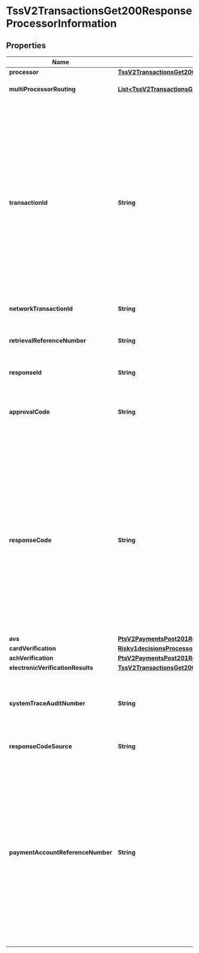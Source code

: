 
# TssV2TransactionsGet200ResponseProcessorInformation

## Properties
Name | Type | Description | Notes
------------ | ------------- | ------------- | -------------
**processor** | [**TssV2TransactionsGet200ResponseProcessorInformationProcessor**](TssV2TransactionsGet200ResponseProcessorInformationProcessor.md) |  |  [optional]
**multiProcessorRouting** | [**List&lt;TssV2TransactionsGet200ResponseProcessorInformationMultiProcessorRouting&gt;**](TssV2TransactionsGet200ResponseProcessorInformationMultiProcessorRouting.md) | An array of object that contains the list of acquirer response codes &amp; reasons if a transaction is routed to multiple acquirers. |  [optional]
**transactionId** | **String** | Network transaction identifier (TID). You can use this value to identify a specific transaction when you are discussing the transaction with your processor. Not all processors provide this value.  Returned by the authorization service.  #### PIN debit Transaction identifier generated by the processor.  Returned by PIN debit credit.  #### GPX Processor transaction ID.  #### Cielo For Cielo, this value is the non-sequential unit (NSU) and is supported for all transactions. The value is generated by Cielo or the issuing bank.  #### Comercio Latino For Comercio Latino, this value is the proof of sale or non-sequential unit (NSU) number generated by the acquirers Cielo and Rede, or the issuing bank.  #### CyberSource through VisaNet and GPN For details about this value for CyberSource through VisaNet and GPN, see \&quot;processorInformation.networkTransactionId\&quot; in [REST API Fields](https://developer.cybersource.com/content/dam/docs/cybs/en-us/apifields/reference/all/rest/api-fields.pdf)  #### Moneris This value identifies the transaction on a host system. It contains the following information: - Terminal used to process the transaction - Shift during which the transaction took place - Batch number - Transaction number within the batch You must store this value. If you give the customer a receipt, display this value on the receipt.  **Example** For the value 66012345001069003: - Terminal ID &#x3D; 66012345 - Shift number &#x3D; 001 - Batch number &#x3D; 069 - Transaction number &#x3D; 003  |  [optional]
**networkTransactionId** | **String** | Same value as &#x60;processorInformation.transactionId&#x60; |  [optional]
**retrievalReferenceNumber** | **String** | #### Ingenico ePayments Unique number that CyberSource generates to identify the transaction. You can use this value to identify transactions in the Ingenico ePayments Collections Report, which provides settlement information. Contact customer support for information about the report.  ### CyberSource through VisaNet Retrieval request number.  |  [optional]
**responseId** | **String** | Response ID sent from the processor.  |  [optional]
**approvalCode** | **String** | Authorization code. Returned only when the processor returns this value.  The length of this value depends on your processor.  Returned by authorization service.  #### PIN debit Authorization code that is returned by the processor.  Returned by PIN debit credit.  #### Elavon Encrypted Account Number Program The returned value is OFFLINE.  #### TSYS Acquiring Solutions The returned value for a successful zero amount authorization is 000000.  |  [optional]
**responseCode** | **String** | For most processors, this is the error message sent directly from the bank. Returned only when the processor returns this value.  **Important** Do not use this field to evaluate the result of the authorization.  #### PIN debit Response value that is returned by the processor or bank. **Important** Do not use this field to evaluate the results of the transaction request.  Returned by PIN debit credit, PIN debit purchase, and PIN debit reversal.  #### AIBMS If this value is &#x60;08&#x60;, you can accept the transaction if the customer provides you with identification.  #### Atos This value is the response code sent from Atos and it might also include the response code from the bank. Format: &#x60;aa,bb&#x60; with the two values separated by a comma and where: - &#x60;aa&#x60; is the two-digit error message from Atos. - &#x60;bb&#x60; is the optional two-digit error message from the bank.  #### Comercio Latino This value is the status code and the error or response code received from the processor separated by a colon. Format: [status code]:E[error code] or [status code]:R[response code] Example &#x60;2:R06&#x60;  #### JCN Gateway Processor-defined detail error code. The associated response category code is in the &#x60;processorInformation.responseCategoryCode&#x60; field. String (3)  #### paypalgateway Processor generated ID for the itemized detail.  |  [optional]
**avs** | [**PtsV2PaymentsPost201ResponseProcessorInformationAvs**](PtsV2PaymentsPost201ResponseProcessorInformationAvs.md) |  |  [optional]
**cardVerification** | [**Riskv1decisionsProcessorInformationCardVerification**](Riskv1decisionsProcessorInformationCardVerification.md) |  |  [optional]
**achVerification** | [**PtsV2PaymentsPost201ResponseProcessorInformationAchVerification**](PtsV2PaymentsPost201ResponseProcessorInformationAchVerification.md) |  |  [optional]
**electronicVerificationResults** | [**TssV2TransactionsGet200ResponseProcessorInformationElectronicVerificationResults**](TssV2TransactionsGet200ResponseProcessorInformationElectronicVerificationResults.md) |  |  [optional]
**systemTraceAuditNumber** | **String** | This field is returned only for **American Express Direct** and **CyberSource through VisaNet**. Returned by authorization and incremental authorization services.  #### American Express Direct  System trace audit number (STAN). This value identifies the transaction and is useful when investigating a chargeback dispute.  #### CyberSource through VisaNet  System trace number that must be printed on the customer&#39;s receipt.  |  [optional]
**responseCodeSource** | **String** | Used by Visa only and contains the response source/reason code that identifies the source of the response decision.  |  [optional]
**paymentAccountReferenceNumber** | **String** | Payment Account Reference (PAR) is a non-financial reference assigned to each unique payment account and used to link a payment account to associated network tokens, i.e. the same PAR is returned for PAN-based and tokenized transactions, such as from digital wallets. PAR can be returned in authorisation responses for requests initiated with both real PANs and tokenized PANs. PAR can be used by merchants for fraud detection and regulatory compliance across different channels and digital wallets. PAR allows all participants in the payments chain to have a single, non-sensitive value assigned to a consumer. This value can be used in place of sensitive card holder identification fields, and transmitted across the payments ecosystem to facilitate card holder identification.  **Note** On CyberSource through VisaNet, the value for this field corresponds to the following data in the TC 33 capture file: - Record: CP01 TCR8 - Position: 79-110 - Field: Payment Account Reference  The TC 33 Capture file contains information about the purchases and refunds that a merchant submits to CyberSource. CyberSource through VisaNet creates the TC 33 Capture file at the end of the day and sends it to the merchant&#39;s acquirer, who uses this information to facilitate end-of-day clearing processing with payment networks.  |  [optional]



